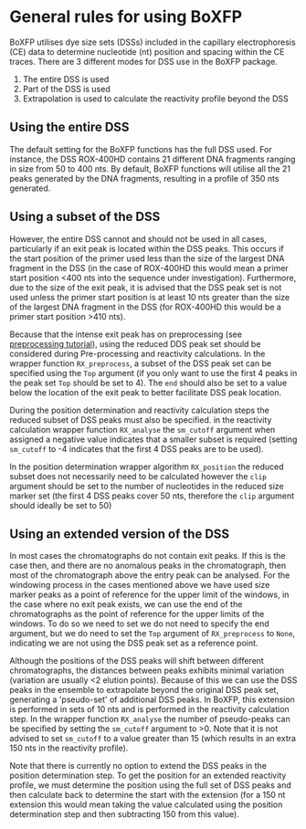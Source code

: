 # General rules for using BoXFP

BoXFP utilises dye size sets (DSSs) included in the capillary electrophoresis (CE) data to determine nucleotide (nt) position and spacing within the CE traces.
There are 3 different modes for DSS use in the BoXFP package. 

1. The entire DSS is used
2. Part of the DSS is used
3. Extrapolation is used to calculate the reactivity profile beyond the DSS


## Using the entire DSS
The default setting for the BoXFP functions has the full DSS used. For instance, the DSS ROX-400HD contains 21 different DNA fragments ranging in size from 50 to 400 nts.
By default, BoXFP functions will utilise all the 21 peaks generated by the DNA fragments, resulting in a profile of 350 nts generated.

## Using a subset of the DSS
However, the entire DSS cannot and should not be used in all cases, particularly if an exit peak is located within the DSS peaks. This occurs if the start position of the primer used
less than the size of the largest DNA fragment in the DSS (in the case of ROX-400HD this would mean a primer start position <400 nts into the sequence under investigation).
Furthermore, due to the size of the exit peak, it is advised that the DSS peak set is not used unless the primer start position is at least 10 nts greater than the size of the largest DNA
fragment in the DSS (for ROX-400HD this would be a primer start position >410 nts). 

Because that the intense exit peak has on preprocessing (see [preprocessing tutorial](Tutorial/Data_preprocessing.md)), using the reduced DDS peak set should be considered during 
Pre-processing and reactivity calculations. In the wrapper function `RX_preprocess`, a subset of the DSS peak set can be specified using the `Top` argument (if you only want to use the first 
4 peaks in the peak set `Top` should be set to 4). The `end` should also be set to a value below the location of the exit peak to better facilitate DSS peak location. 

During the position determination and reactivity calculation steps the reduced subset of DSS peaks must also be specified. in the reactivity calculation wrapper function `RX_analyse`
the `sm_cutoff` argument when assigned a negative value indicates that a smaller subset is required (setting `sm_cutoff` to -4 indicates that the first 4 DSS peaks are to be used). 

In the position determination wrapper algorithm `RX_position` the reduced subset does not necessarily need to be calculated however the `clip` argument should be set to the number of nucleotides
in the reduced size marker set (the first 4 DSS peaks cover 50 nts, therefore the `clip` argument should ideally be set to 50)


## Using an extended version of the DSS

In most cases the chromatographs do not contain exit peaks. If this is the case then, and there are no anomalous peaks in the chromatograph, then most of the chromatograph above the entry peak can be analysed. For the windowing process in the cases mentioned above we have used size marker peaks as a point of reference for the upper limit of the windows, in the case where no exit peak exists, we can use the end of the chromatographs as the point of reference for the upper limits of the windows. To do so we need to set we do not need to specify the end argument, but we do need to set the `Top` argument of `RX_preprocess` to `None`, indicating we are not using the DSS peak set as a reference point. 

Although the positions of the DSS peaks will shift between different chromatographs, the distances between peaks exhibits minimal variation (variation are usually <2 elution points). Because of this we can use the DSS peaks in the ensemble to extrapolate beyond the original DSS peak set, generating a 'pseudo-set' of additional DSS peaks. In BoXFP, this extension is performed in sets of 10 nts and is performed in the reactivity calculation step. In the wrapper function `RX_analyse` the number of pseudo-peaks can be specified by setting the `sm_cutoff` argument to >0. Note that it is not advised to set `sm_cutoff` to a value greater than 15 (which results in an extra 150 nts in the reactivity profile).  

Note that there is currently no option to extend the DSS peaks in the position determination step. To get the position for an extended reactivity profile, we must determine the position using the full set of DSS peaks and then calculate back to determine the start with the extension (for a 150 nt extension this would mean taking the value calculated using the position determination step and then subtracting 150 from this value).



